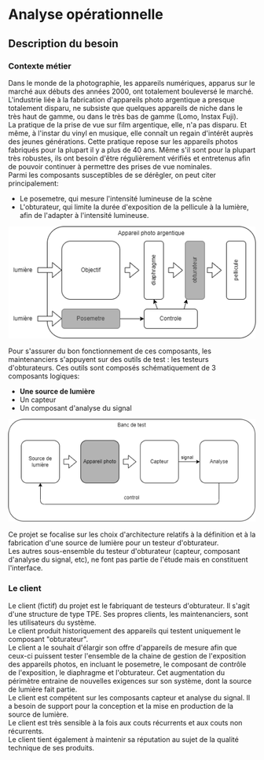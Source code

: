 # Analyse opérationnelle

## Description du besoin
### Contexte métier
Dans le monde de la photographie, les appareils numériques, apparus sur le marché aux débuts des années 2000, ont totalement bouleversé le marché. L'industrie liée à la fabrication d'appareils photo argentique a presque totalement disparu, ne subsiste que quelques appareils de niche dans le très haut de gamme, ou dans le très bas de gamme (Lomo, Instax Fuji).  
La pratique de la prise de vue sur film argentique, elle, n'a pas disparu. Et même, à l'instar du vinyl en musique, elle connaît un regain d'intérêt auprès des jeunes générations. Cette pratique repose sur les appareils photos fabriqués pour la plupart il y a plus de 40 ans. Même s'il sont pour la plupart très robustes, ils ont besoin d'être régulièrement vérifiés et entretenus afin de pouvoir continuer à permettre des prises de vue nominales.  
Parmi les composants susceptibles de se dérêgler, on peut citer principalement:  
- Le posemetre, qui mesure l'intensité lumineuse de la scène
- L'obturateur, qui limite la durée d'exposition de la pellicule à la lumière, afin de l'adapter à l'intensité lumineuse.

![appareil photo](illustrations/appareil_photo.png)

Pour s'assurer du bon fonctionnement de ces composants, les maintenanciers s'appuyent sur des outils de test : les testeurs d'obturateurs.
Ces outils sont composés schématiquement de 3 composants logiques:
- __Une source de lumière__
- Un capteur
- Un composant d'analyse du signal

![banc de test](illustrations/testeur.png)

Ce projet se focalise sur les choix d'architecture relatifs à la définition et à la fabrication d'une source de lumière pour un testeur d'obturateur.  
Les autres sous-ensemble du testeur d'obturateur (capteur, composant d'analyse du signal, etc), ne font pas partie de l'étude mais en constituent l'interface.

### Le client
Le client (fictif) du projet est le fabriquant de testeurs d'obturateur. Il s'agit d'une structure de type TPE. Ses propres clients, les maintenanciers, sont les utilisateurs du système.  
Le client produit historiquement des appareils qui testent uniquement le composant "obturateur".  
Le client a le souhait d'élargir son offre d'appareils de mesure afin que ceux-ci puissent tester l'ensemble de la chaine de gestion de l'exposition des appareils photos, en incluant le posemetre, le composant de contrôle de l'exposition, le diaphragme et l'obturateur. Cet augmentation du périmètre entraine de nouvelles exigences sur son système, dont la source de lumière fait partie.  
Le client est compétent sur les composants capteur et analyse du signal. Il a besoin de support pour la conception et la mise en production de la source de lumière.   
Le client est très sensible à la fois aux couts récurrents et aux couts non récurrents.  
Le client tient également à maintenir sa réputation au sujet de la qualité technique de ses produits.  



  
